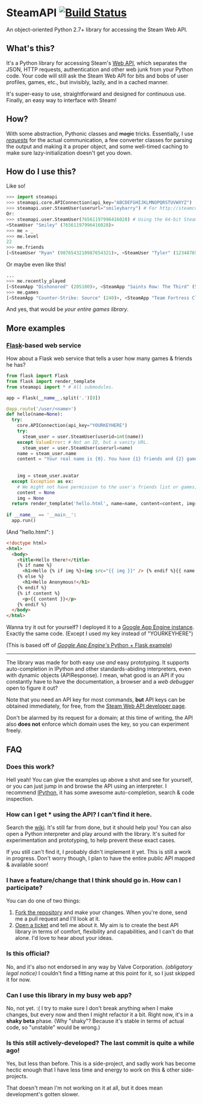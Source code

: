 SteamAPI [![Build Status](https://travis-ci.org/smiley/steamapi.png?branch=master)](https://travis-ci.org/smiley/steamapi)
========
An object-oriented Python 2.7+ library for accessing the Steam Web API.

## What's this?
It's a Python library for accessing Steam's [Web API](http://steamcommunity.com/dev), which separates the JSON, HTTP requests, authentication and other web junk from your Python code. Your code will still ask the Steam Web API for bits and bobs of user profiles, games, etc., but invisibly, lazily, and in a cached manner.

It's super-easy to use, straightforward and designed for continuous use. Finally, an easy way to interface with Steam!

## How?
With some abstraction, Pythonic classes and ~~magic~~ tricks. Essentially, I use [*requests*](//github.com/kennethreitz/requests) for the actual communication, a few converter classes for parsing the output and making it a proper object, and some well-timed caching to make sure lazy-initialization doesn't get you down.

## How do I use this?
Like so!
```python
>>> import steamapi
>>> steamapi.core.APIConnection(api_key="ABCDEFGHIJKLMNOPQRSTUVWXYZ")
>>> steamapi.user.SteamUser(userurl="smileybarry") # For http://steamcommunity.com/id/smileybarry
Or:
>>> steamapi.user.SteamUser(76561197996416028) # Using the 64-bit Steam user ID
<SteamUser "Smiley" (76561197996416028)>
>>> me = _
>>> me.level
22
>>> me.friends
[<SteamUser "Ryan" (9876543210987654321)>, <SteamUser "Tyler" (1234876598762345)>, ...]
```

Or maybe even like this!
```python
...
>>> me.recently_played
[<SteamApp "Dishonored" (205100)>, <SteamApp "Saints Row: The Third" (55230)>, ...]
>>> me.games
[<SteamApp "Counter-Strike: Source" (240)>, <SteamApp "Team Fortress Classic" (20)>, <SteamApp "Half-Life: Opposing Force" (50)>, ...]
```
And yes, that would be *your entire games library*.

## More examples
### [Flask](http://flask.pocoo.org/)-based web service
How about a Flask web service that tells a user how many games & friends he has?
```python
from flask import Flask
from flask import render_template
from steamapi import * # All submodules.

app = Flask(__name__.split('.')[0])

@app.route('/user/<name>')
def hello(name=None):
  try:
    core.APIConnection(api_key="YOURKEYHERE")
    try:
      steam_user = user.SteamUser(userid=int(name))
    except ValueError: # Not an ID, but a vanity URL.
      steam_user = user.SteamUser(userurl=name)
    name = steam_user.name
    content = "Your real name is {0}. You have {1} friends and {2} games.".format(steam_user.real_name,
                                                                                  len(steam_user.friends),
                                                                                  len(steam_user.games))
    img = steam_user.avatar
  except Exception as ex:
    # We might not have permission to the user's friends list or games, so just carry on with a blank message.
    content = None
    img = None
  return render_template('hello.html', name=name, content=content, img=img)
  
if __name__ == '__main__':
  app.run()
```

(And "hello.html": )
```html
<!doctype html>
<html>
  <body>
    <title>Hello there!</title>
    {% if name %}
      <h1>Hello {% if img %}<img src="{{ img }}" /> {% endif %}{{ name }}!</h1>
    {% else %}
      <h1>Hello Anonymous!</h1>
    {% endif %}
    {% if content %}
      <p>{{ content }}</p>
    {% endif %}
  </body>
</html>
```

Wanna try it out for yourself? I deployed it to a [Google App Engine instance](http://smileybarry-example.appspot.com/user/smileybarry). Exactly the same code. (Except I used my key instead of "YOURKEYHERE")

(This is based off of [*Google App Engine's* Python + Flask example](https://developers.google.com/appengine/))

---

The library was made for both easy use *and* easy prototyping. It supports auto-completion in IPython and other standards-abiding interpreters, even with dynamic objects (APIResponse). I mean, what good is an API if you constantly have to have the documentation, a browser and a *web debugger* open to figure it out?

Note that you need an API key for most commands, **but** API keys can be obtained immediately, for free, from the [Steam Web API developer page](http://steamcommunity.com/dev).

Don't be alarmed by its request for a domain; at this time of writing, the API also **does not** enforce which domain uses the key, so you can experiment freely.

## FAQ
### Does this work?
Hell yeah! You can give the examples up above a shot and see for yourself, or you can just jump in and browse the API using an interpreter. I recommend [IPython](http://ipython.org), it has some awesome auto-completion, search & code inspection.

### How can I get * using the API? I can't find it here.
Search the [wiki](/../../wiki). It's still far from done, but it should help you! You can also open a Python interpreter and play around with the library. It's suited for experimentation and prototyping, to help prevent these exact cases.

If you still can't find it, I probably didn't implement it yet. This is still a work in progress. Don't worry though, I plan to have the entire public API mapped & available soon!

### I have a feature/change that I think should go in. How can I participate?
You can do one of two things:
 1. [Fork the repository](/../../fork) and make your changes. When you're done, send me a pull request and I'll look at it.
 2. [Open a ticket](/../../issues/new) and tell me about it. My aim is to create the best API library in terms of comfort, flexibility and capabilities, and I can't do that alone. I'd love to hear about your ideas.

### Is this official?
No, and it's also not endorsed in any way by Valve Corporation. _(obligatory legal notice)_ I couldn't find a fitting name at this point for it, so I just skipped it for now.

### Can I use this library in my busy web app?
No, not yet. :( I try to make sure I don't break anything when I make changes, but every now and then I might refactor it a bit. Right now, it's in a __shaky beta__ phase. (Why "shaky"? Because it's stable in terms of actual code, so "unstable" would be wrong.)

### Is this still actively-developed? The last commit is quite a while ago!
Yes, but less than before. This is a side-project, and sadly work has become hectic enough that I have less time and energy to work on this & other side-projects.

That doesn't mean I'm not working on it at all, but it does mean development's gotten slower.

